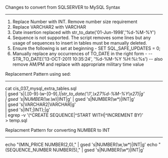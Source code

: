 Changes to convert from SQLSERVER to MySQL Syntax
**************************************************

1. Replace Number with INT. Remove number size requirement
2. Replace VARCHAR2 with VARCHAR
3. Date insertion replaced with  str_to_date('01-Jun-1998','%d-%M-%Y')
4. Sequence is not supported. The script removes some lines but any usage of sequences to insert in tables must be manually deleted.
5. Ensure the following is set at beginning - SET SQL_SAFE_UPDATES = 0;
6. Manually replace any occurrences of TO_DATE in the right form - -- STR_TO_DATE('13-OCT-2011 10:35:24', '%d-%M-%Y %H:%i:%s')
 -- also remove AM/PM and replace with appropriate military time value


Replacement Pattern using sed:
******************************

cat cis_037_mysql_extra_tables.sql \
    | gsed  's|\(.[0-9]*-\w*-[0-9]*.\)|str_to_date('\\1',\x27%d-%M-%Y\x27)|g' \
    | gsed 's|NUMBER(\w.\w*)|INT|g' | gsed 's|NUMBER(\w*)|INT|g'  \
    | gsed 's|VARCHAR2|VARCHAR|g' \
    | gsed 's|INT;|INT);|g' \
    |  egrep -v '(^CREATE SEQUENCE|^START WITH|^INCREMENT BY)' \
     > temp.sql

Replacment Pattern for converting NUMBER to INT
***********************************************

echo "(MIN_PRICE    NUMBER(2,0)," | gsed 's|NUMBER(\w,\w*)|INT|g'
echo "(SEQUENCE_NUMBER    NUMBER(5)," | gsed 's|NUMBER(\w*)|INT|g'